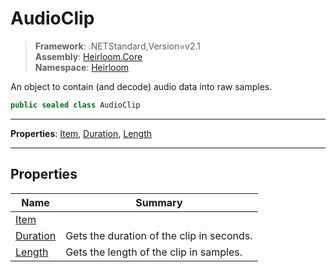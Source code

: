 # AudioClip

> **Framework**: .NETStandard,Version=v2.1  
> **Assembly**: [Heirloom.Core][0]  
> **Namespace**: [Heirloom][0]  

An object to contain (and decode) audio data into raw samples.

```cs
public sealed class AudioClip
```

--------------------------------------------------------------------------------

**Properties**: [Item][1], [Duration][2], [Length][3]

--------------------------------------------------------------------------------

## Properties

| Name          | Summary                                   |
|---------------|-------------------------------------------|
| [Item][1]     |                                           |
| [Duration][2] | Gets the duration of the clip in seconds. |
| [Length][3]   | Gets the length of the clip in samples.   |

[0]: ../Heirloom.Core.md
[1]: Heirloom.AudioClip.Item.md
[2]: Heirloom.AudioClip.Duration.md
[3]: Heirloom.AudioClip.Length.md
